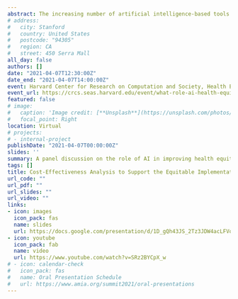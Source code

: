 ```yaml
---
abstract: The increasing number of artificial intelligence-based tools approved for use in clinical settings has made translational research on this topic urgently necessary. Methods in cost-effectiveness analysis have been developed to promote equitable decision-making around many health technologies, and further methodological work is under way to ensure that these methods are well-suited to clinical AI. I will discuss equity-centered cost-effectiveness methodologies and the data that health economists need from AI research to perform these analyses on AI-based tools.
# address:
#   city: Stanford
#   country: United States
#   postcode: "94305"
#   region: CA
#   street: 450 Serra Mall
all_day: false
authors: []
date: "2021-04-07T12:30:00Z"
date_end: "2021-04-07T14:00:00Z"
event: Harvard Center for Research on Computation and Society, Health Equity and Artificial Intelligence Panel
event_url: https://crcs.seas.harvard.edu/event/what-role-ai-health-equity
featured: false
# image:
#   caption: 'Image credit: [**Unsplash**](https://unsplash.com/photos/bzdhc5b3Bxs)'
#   focal_point: Right
location: Virtual
# projects:
# - internal-project
publishDate: "2021-04-07T00:00:00Z"
slides: ''
summary: A panel discussion on the role of AI in improving health equity.
tags: []
title: Cost-Effectiveness Analysis to Support the Equitable Implementation of Clinical Artificial Intelligence
url_code: ""
url_pdf: ""
url_slides: ""
url_video: ""
links:
- icon: images
  icon_pack: fas
  name: slides
  url: https://docs.google.com/presentation/d/1D_gQh43JS_2Tz3JDW4acLFVoVm0hvnJ3mFYdKWvy5nY/edit?usp=sharing
- icon: youtube
  icon_pack: fab
  name: video
  url: https://www.youtube.com/watch?v=SRz2BYCpX_w
# - icon: calendar-check
#   icon_pack: fas
#   name: Oral Presentation Schedule
#   url: https://www.amia.org/summit2021/oral-presentations
---
```



